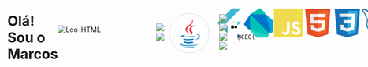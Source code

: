 
<div style="height: 60px; display: flex; justify-content: space-between; align-items: center;">
  <h1>Olá! Sou o Marcos</h1>
  <img alt="Leo-HTML" height="30" width="200" src="https://github.com/leonino/leonino/actions/workflows/generate_snake.yml/badge.svg">
<div>
	<a href="https://github.com/leonino"></a>
	<img height="180em" src="https://github-readme-stats.vercel.app/api?username=leonino&show_icons=true&theme=dracula&include_all_commits=true&count_private=true"/>
	<img height="180em" src="https://github-readme-stats.vercel.app/api/top-langs/?username=leonino&layout=compact&langs_count=7&theme=dracula"/>
</div>

<div style="height: 100px; display: flex; justify-content: space-around; align-items: space-around;">
		<img style="border: 1px solid #ddd; border-radius: 50px; padding: 10px; margin: 10px;"
		align="center" alt="Leo-Java" height="60" width="60" src="https://raw.githubusercontent.com/devicons/devicon/master/icons/java/java-original.svg">
		<img class="icon-img" align="center" alt="Leo-Flutter" height="60" width="60" src="https://raw.githubusercontent.com/devicons/devicon/master/icons/flutter/flutter-original.svg">
		<img align="center" alt="Leo-Dart" height="60" width="60" src="https://raw.githubusercontent.com/devicons/devicon/master/icons/dart/dart-original.svg">
		<img align="center" alt="Leo-JS" height="60" width="60" src="https://raw.githubusercontent.com/devicons/devicon/master/icons/javascript/javascript-plain.svg">
		<img align="center" alt="Leo-HTML" height="60" width="60" src="https://raw.githubusercontent.com/devicons/devicon/master/icons/html5/html5-original.svg">
		<img align="center" alt="Leo-CSS3" height="60" width="60" src="https://raw.githubusercontent.com/devicons/devicon/master/icons/css3/css3-original.svg">
		<img align="center" alt="Leo-MySQL" height="60" width="60" src="https://raw.githubusercontent.com/devicons/devicon/master/icons/mysql/mysql-original.svg">
		<img align="center" alt="Leo-PostgreSQL" height="60" width="60" src="https://raw.githubusercontent.com/devicons/devicon/master/icons/postgresql/postgresql-original.svg">
  <hr>
</div>

<div>
  <a href="https://www.instagram.com/marcos.ribeiro204/" target="_blank"><img src="https://img.shields.io/badge/-Instagram-%23E4405F?style=for-the-badge&logo=instagram&logoColor=white" target="_blank"></a>
	<a href="https://www.facebook.com/leoninopa/" target="_blank"><img src="
https://img.shields.io/badge/Facebook-1877F2?style=for-the-badge&logo=facebook&logoColor=white" target="_blank"></a>
  <a href = "mailto:slproger@gmail.com"><img src="https://img.shields.io/badge/-Gmail-%23333?style=for-the-badge&logo=gmail&logoColor=white" target="_blank"></a>
  <a href="https://www.linkedin.com/in/marcosribeiro33/" target="_blank"><img src="https://img.shields.io/badge/-LinkedIn-%230077B5?style=for-the-badge&logo=linkedin&logoColor=white" target="_blank"></a>
</div>

![snake gif](https://github.com/leonino/leonino/blob/output/github-contribution-grid-snake.svg )

```dart

@CEO('Solutil Sistemas')

```

